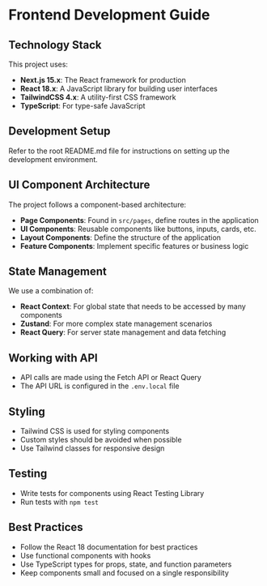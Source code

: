 # Frontend Development Guide

## Technology Stack

This project uses:

- **Next.js 15.x**: The React framework for production
- **React 18.x**: A JavaScript library for building user interfaces
- **TailwindCSS 4.x**: A utility-first CSS framework
- **TypeScript**: For type-safe JavaScript

## Development Setup

Refer to the root README.md file for instructions on setting up the development environment.

## UI Component Architecture

The project follows a component-based architecture:

- **Page Components**: Found in `src/pages`, define routes in the application
- **UI Components**: Reusable components like buttons, inputs, cards, etc.
- **Layout Components**: Define the structure of the application
- **Feature Components**: Implement specific features or business logic

## State Management

We use a combination of:

- **React Context**: For global state that needs to be accessed by many components
- **Zustand**: For more complex state management scenarios
- **React Query**: For server state management and data fetching

## Working with API

- API calls are made using the Fetch API or React Query
- The API URL is configured in the `.env.local` file

## Styling

- Tailwind CSS is used for styling components
- Custom styles should be avoided when possible
- Use Tailwind classes for responsive design

## Testing

- Write tests for components using React Testing Library
- Run tests with `npm test`

## Best Practices

- Follow the React 18 documentation for best practices
- Use functional components with hooks
- Use TypeScript types for props, state, and function parameters
- Keep components small and focused on a single responsibility 